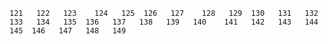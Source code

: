    121   122   123    124   125  126   127    128   129  130   131   132   133   134   135  136   137   138   139   140    141   142   143   144   145  146   147   148   149